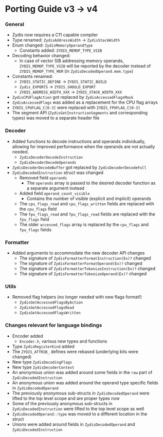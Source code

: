 # Porting Guide v3 -> v4

### General

- Zydis now requires a C11 capable compiler
- Type renamed: `ZydisAddressWidth` -> `ZydisStackWidth`
- Enum changed: `ZydisMemoryOperandType`
  - Constants added: `ZYDIS_MEMOP_TYPE_VSIB`
- Decoding behavior changed:
  - In case of vector SIB addressing memory operands, `ZYDIS_MEMOP_TYPE_VSIB` will be reported by the decoder instead
    of `ZYDIS_MEMOP_TYPE_MEM` (in `ZydisDecodedOperand.mem.type`)
- Constants renamed:
  - `ZYDIS_STATIC_DEFINE` -> `ZYDIS_STATIC_BUILD`
  - `Zydis_EXPORTS` -> `ZYDIS_SHOULD_EXPORT`
  - `ZYDIS_ADDRESS_WIDTH_XXX` -> `ZYDIS_STACK_WIDTH_XXX`
- `ZydisCPUFlagAction` got replaced by `ZydisAccessedFlagsMask`
- `ZydisAccessedFlags` was added as a replacement for the CPU flag arrays
- `ZYDIS_CPUFLAG_C[0-3]` were replaced with `ZYDIS_FPUFLAG_C[0-3]`
- The segment API (`ZydisGetInstructionSegments` and corresponding types) was moved to a separate
  header file

### Decoder

- Added functions to decode instructions and operands individually, allowing for improved performance when the operands
  are not actually needed.
  - `ZydisDecoderDecodeInstruction`
  - `ZydisDecoderDecodeOperands`
- `ZydisDecoderDecodeBuffer` got replaced by `ZydisDecoderDecodeFull`
- `ZydisDecodedInstruction` struct was changed
  - Removed field `operands`
     - The `operands` array is passed to the desired decoder function as a separate argument instead
  - Added field `operand_count_visible`
     - Contains the number of visible (explicit and implicit) operands
  - The `cpu_flags_read` and `cpu_flags_written` fields are replaced with the `cpu_flags` field
  - The `fpu_flags_read` and `fpu_flags_read` fields are replaced with the `fpu_flags` field
  - The older `accessed_flags` array is replaced by the `cpu_flags` and `fpu_flags` fields

### Formatter

- Added arguments to accommodate the new decoder API changes
  - The signature of `ZydisFormatterFormatInstruction(Ex)?` changed
  - The signature of `ZydisFormatterFormatOperand(Ex)?` changed
  - The signature of `ZydisFormatterTokenizeInstruction(Ex)?` changed
  - The signature of `ZydisFormatterTokenizeOperand(Ex)?` changed

### Utils

- Removed flag helpers (no longer needed with new flags format!)
  - `ZydisGetAccessedFlagsByAction`
  - `ZydisGetAccessedFlagsRead`
  - `ZydisGetAccessedFlagsWritten`

### Changes relevant for language bindings

- Encoder added
  - `Encoder.h`, various new types and functions
- Type `ZydisRegisterKind` added
- The `ZYDIS_ATTRIB_` defines were rebased (underlying bits were changed)
- New type `ZydisDecodingFlags`
- New type `ZydisDecoderContext`
- An anonymous union was added around some fields in the `raw` part of `ZydisDecodedInstruction`
- An anonymous union was added around the operand type specific fields in `ZydisDecodedOperand`
- The previously anonymous sub-structs in `ZydisDecodedOperand` were lifted to 
  the top level scope and are proper types now
- Some of the previously anonymous sub-structs in `ZydisDecodedInstruction` were lifted to the top level scope as well
- `ZydisDecodedOperand::type` was moved to a different location in the struct
- Unions were added around fields in `ZydisDecodedOperand` and `ZydisDecodedInstruction`
